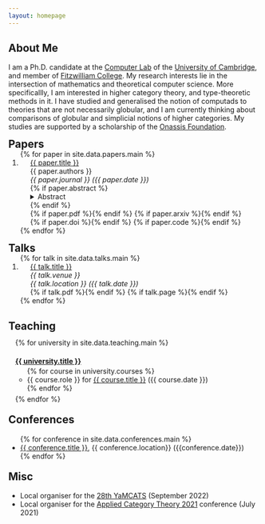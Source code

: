 ```yaml
---
layout: homepage
---
```


<h2>About Me</h2>

I am a Ph.D. candidate at the [Computer Lab](https://www.cst.cam.ac.uk/) of the [University of Cambridge](https://www.cam.ac.uk/), and member of [Fitzwilliam College](https://www.fitz.cam.ac.uk/). My research interests lie in the intersection of mathematics and theoretical computer science. More specificallly, I am interested in higher category theory, and type-theoretic methods in it. I have studied and generalised the notion of computads to theories that are not necessarily globular, and I am currently thinking about comparisons of globular and simplicial notions of higher categories. My studies are supported by a scholarship of the [Onassis Foundation](https://www.onassis.org/).

<h2 style="margin: 0px 0px -15px;">Papers</h2>

<div class="publications">
<ol class="bibliography" >
{% for paper in site.data.papers.main %}
<li>
  <div class="col-sm-9" style="position: relative;padding-right: 15px;padding-left: 20px;">
    <div class="title"><a href="{{ paper.pdf }}">{{ paper.title }}</a></div>
    <div class="author">{{ paper.authors }}</div>
    <div class="periodical"><em>{{ paper.journal }} ({{ paper.date }})</em></div>
    {% if paper.abstract %}<div class="abstract"><details><summary>Abstract</summary>{{ paper.abstract }}</details></div>{% endif %}
    <div class="links">
      {% if paper.pdf %}<a href="{{ paper.pdf }}" style="font-size:20px;"><i class="fa fa-file-pdf"></i></a>{% endif %}
      {% if paper.arxiv %}<a href="{{ paper.arxiv }}" style="font-size:20px;"><i class="ai ai-arxiv"></i></a>{% endif %}
      {% if paper.doi %}<a href="{{ paper.doi }}" style="font-size:20px;"><i class="ai ai-doi"></i></a>{% endif %}
      {% if paper.code %}<a href="{{ paper.code }}" style="font-size:20px;"><i class="fab fa-github"></i></a>{% endif %}
    </div>
  </div>
</li>
{% endfor %}
</ol>
</div>

<h2 style="margin: 0px 0px -15px;">Talks</h2>

<div class="publications">
<ol class="bibliography">
{% for talk in site.data.talks.main %}
<li>
  <div class="col-sm-9" style="position: relative;padding-right: 15px;padding-left: 20px;">
    <div class="title"><a href="{{ talk.pdf }}">{{ talk.title }}</a></div>
    <div class="venue"><em>{{ talk.venue }}</em></div>
    <div class="location"><em>{{ talk.location }} ({{ talk.date }})</em></div>
    <div class="links">
      {% if talk.pdf %}<a href="{{ talk.pdf }}" style="font-size:20px;"><i class="fa fa-file-pdf"></i></a>{% endif %}
      {% if talk.page %}<a href="{{ talk.page }}" style="font-size:20px;"><i class="fa fa-globe"></i></a>{% endif %}
    </div>
  </div>
</li>
{% endfor %}
</ol>
</div>

<h2>Teaching</h2>

<ul style="margin: -5px -10px 0; list-style-type: none">

{% for university in site.data.teaching.main %}
<li><h4><a href="{{ university.url }}">{{ university.title }}</a></h4>
  <ul style="margin: -15px 0 5px;">
    {% for course in university.courses %}
      <li>{{ course.role }} for <a href="{{ course.url }}">{{ course.title }}</a> ({{ course.date }})</li>
    {% endfor %}
  </ul>
</li>
{% endfor %}
</ul>

<h2 style="margin-top: 20px">Conferences</h2>

<ul style="margin:0 0 5px;">
  {% for conference in site.data.conferences.main %}
  <li><a href="{{ conference.url }}">{{ conference.title }}</a>, {{ conference.location}} ({{conference.date}})</li>
  {% endfor %}
</ul>

<h2 style="margin-top: 20px">Misc</h2>

<ul style="margin:0 0 5px;">  
  <li><autocolor>
    Local organiser for the <a href="https://conferences.leeds.ac.uk/yamcats/meeting-28/">28th YaMCATS</a> (September 2022)
  </autocolor></li>
  <li><autocolor>
    Local organiser for the <a href="https://www.cl.cam.ac.uk/events/act2021/">Applied Category Theory 2021</a> conference (July 2021)
  </autocolor></li>
</ul>

